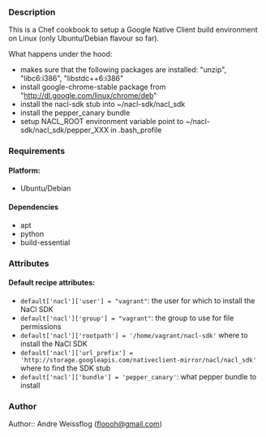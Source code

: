### Description ###

This is a Chef cookbook to setup a Google Native Client build environment on Linux (only Ubuntu/Debian flavour so far).

What happens under the hood:

* makes sure that the following packages are installed: "unzip", "libc6:i386", "libstdc++6:i386"
* install google-chrome-stable package from "http://dl.google.com/linux/chrome/deb"
* install the nacl-sdk stub into ~/nacl-sdk/nacl_sdk
* install the pepper_canary bundle
* setup NACL_ROOT environment variable point to ~/nacl-sdk/nacl_sdk/pepper_XXX in .bash_profile

### Requirements ###
#### Platform: ####

* Ubuntu/Debian

#### Dependencies ####

* apt
* python
* build-essential

### Attributes ###
#### Default recipe attributes: ####

* ```default['nacl']['user'] = "vagrant"```: the user for which to install the NaCl SDK
* ```default['nacl']['group'] = "vagrant"```: the group to use for file permissions
* ```default['nacl']['rootpath'] = '/home/vagrant/nacl-sdk'``` where to install the NaCl SDK
* ```default['nacl']['url_prefix'] = 'http://storage.googleapis.com/nativeclient-mirror/nacl/nacl_sdk'``` where to find the SDK stub
* ```default['nacl']['bundle'] = 'pepper_canary'```: what pepper bundle to install

### Author ####
Author:: Andre Weissflog (floooh@gmail.com)
